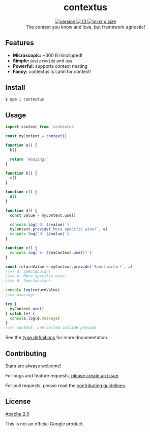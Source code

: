 <h1 align="center">
  contextus
</h1>

<div align="center">
  <a href="https://npmjs.org/package/contextus">
    <img src="https://badgen.now.sh/npm/v/contextus" alt="version" />
  </a>
  <a href="https://github.com/TomerAberbach/contextus/actions">
    <img src="https://github.com/TomerAberbach/contextus/workflows/CI/badge.svg" alt="CI" />
  </a>
  <a href="https://bundlephobia.com/result?p=contextus">
    <img src="https://badgen.net/bundlephobia/minzip/contextus" alt="minzip size" />
  </a>
</div>

<div align="center">
  The context you know and love, but framework agnostic!
</div>

## Features

- **Microscopic:** ~300 B minzipped!
- **Simple:** just `provide` and `use`
- **Powerful:** supports context nesting
- **Fancy:** contextus is Latin for context!

## Install

```sh
$ npm i contextus
```

## Usage

```js
import context from 'contextus'

const myContext = context()

function a() {
  b()

  return `Amazing!`
}

function b() {
  c()
}

function c() {
  d()
}

function d() {
  const value = myContext.use()

  console.log(`d: ${value}`)
  myContext.provide(`More specific wins!`, e)
  console.log(`d: ${value}`)
}

function e() {
  console.log(`e: ${myContext.use()}`)
}

const returnValue = myContext.provide(`Spectacular!`, a)
//=> d: Spectacular!
//=> e: More specific wins!
//=> d: Spectacular!

console.log(returnValue)
//=> Amazing!

try {
  myContext.use()
} catch (e) {
  console.log(e.message)
}
//=> context: use called outside provide
```

See the
[type definitions](https://github.com/TomerAberbach/contextus/blob/main/src/index.d.ts)
for more documentation.

## Contributing

Stars are always welcome!

For bugs and feature requests,
[please create an issue](https://github.com/TomerAberbach/contextus/issues/new).

For pull requests, please read the
[contributing guidelines](https://github.com/TomerAberbach/contextus/blob/master/contributing.md).

## License

[Apache 2.0](https://github.com/TomerAberbach/contextus/blob/master/license)

This is not an official Google product.
